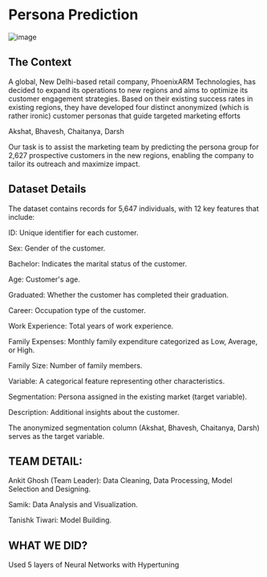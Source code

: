 # Persona Prediction
![image](https://github.com/user-attachments/assets/3f90dc0c-7dfd-4c9c-b2f3-cb92060bade6)

## The Context
A global, New Delhi-based retail company, PhoenixARM Technologies, has decided to expand its operations to new regions and aims to optimize its customer engagement strategies. Based on their existing success rates in existing regions, they have developed four distinct anonymized (which is rather ironic) customer personas that guide targeted marketing efforts

Akshat, Bhavesh, Chaitanya, Darsh

Our task is to assist the marketing team by predicting the persona group for 2,627 prospective customers in the new regions, enabling the company to tailor its outreach and maximize impact.

## Dataset Details
The dataset contains records for 5,647 individuals, with 12 key features that include:

ID: Unique identifier for each customer.

Sex: Gender of the customer.

Bachelor: Indicates the marital status of the customer.

Age: Customer's age.

Graduated: Whether the customer has completed their graduation.

Career: Occupation type of the customer.

Work Experience: Total years of work experience.

Family Expenses: Monthly family expenditure categorized as Low, Average, or High.

Family Size: Number of family members.

Variable: A categorical feature representing other characteristics.

Segmentation: Persona assigned in the existing market (target variable).

Description: Additional insights about the customer.

The anonymized segmentation column (Akshat, Bhavesh, Chaitanya, Darsh) serves as the target variable.

## TEAM DETAIL:
Ankit Ghosh (Team Leader): Data Cleaning, Data Processing, Model Selection and Designing.

Samik: Data Analysis and Visualization.

Tanishk Tiwari: Model Building.

## WHAT WE DID?





Used 5 layers of Neural Networks with Hypertuning
